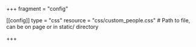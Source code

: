 +++
fragment = "config"

[[config]]
  type = "css"
  resource = "css/custom_people.css" # Path to file, can be on page or in static/ directory

+++